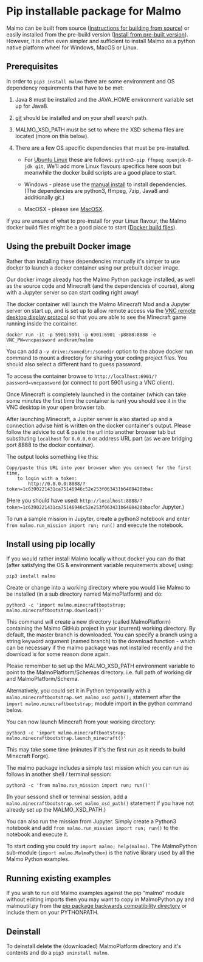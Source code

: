 # Pip installable package for Malmo #

Malmo can be built from source ([Instructions for building from source](https://github.com/Microsoft/malmo/tree/master/doc)) 
or easily installed from the pre-build version 
([Install from pre-built version](https://github.com/Microsoft/malmo/releases)). 
However, it is often even simpler and sufficient to install Malmo as a python native platform wheel for Windows, MacOS or Linux.

## Prerequisites ##

In order to `pip3 install malmo` there are some environment and OS dependency requirements that have to be met:

1.	Java 8 must be installed and the JAVA_HOME environment variable set up for Java8.
2.  [git](https://git-scm.com/) should be installed and on your shell search path.
3.	MALMO_XSD_PATH must be set to where the XSD schema files are located (more on this below).
4.	There are a few OS specific dependencies that must be pre-installed. 

    *	For [Ubuntu Linux](https://github.com/Microsoft/malmo/blob/master/doc/install_linux.md) these are follows:
        `python3-pip ffmpeg openjdk-8-jdk git`,
        We'll add more Linux flavours specifics here soon but meanwhile the docker build scripts are a good place to start.

    *	Windows - please use the [manual install](https://github.com/Microsoft/malmo/blob/master/doc/install_windows_manual.md) to install dependencies.
        (The dependencies are python3, ffmpeg, 7zip, Java8 and additionally git.)

    *	MacOSX  - please see [MacOSX](https://github.com/Microsoft/malmo/blob/master/doc/install_macosx.md).

If you are unsure of what to pre-install for your Linux flavour,
the Malmo docker build files might be a good place to start
([Docker build files](https://github.com/Microsoft/malmo/tree/master/scripts/docker)).

## Using the prebuilt Docker image ##

Rather than installing these dependencies manually it's simper to use docker to launch a docker container using our prebuilt docker image. 

Our docker image already has the Malmo Python package installed, as well as the source code and Minecraft 
(and the dependencies of course), along with a Jupyter server so can start coding right away!

The docker container will launch the Malmo Minecraft Mod and a Jupyter server on start up,
and is set up to allow remote access via the 
[VNC remote desktop display protocol](https://en.wikipedia.org/wiki/Virtual_Network_Computing) 
so that you are able to see the Minecraft game running inside the container.

```
docker run -it -p 5901:5901 -p 6901:6901 -p8888:8888 -e VNC_PW=vncpassword andkram/malmo
```

You can add a `-v drive:/somedir:/somedir` option to the above docker run command to mount a directory 
for sharing your coding project files. You should also select a different hard to guess password.

To access the container browse to `http://localhost:6901/?password=vncpassword` (or connect to port 5901 using a VNC client).

Once Minecraft is completely launched in the container (which can take some minutes the first time the container is run) 
you should see it in the VNC desktop in your open browser tab.

After launching Minecraft, a Jupiter server is also started up and a connection advise hint is written on the docker container's output.
Please follow the advice to cut & paste the url into another browser tab but substituting `localhost` for `0.0.0.0` or address URL part
(as we are bridging port 8888 to the docker container).

The output looks something like this:

```
Copy/paste this URL into your browser when you connect for the first time,
    to login with a token:
        http://0.0.0.0:8888/?token=1c6390221431ca75146946c52e253f063431b6488420bbac
```
(Here you should have used: `http://localhost:8888/?token=1c6390221431ca75146946c52e253f063431b6488420bbac`for Jupyter.)

To run a sample mission in Jupyter, create a python3 notebook and enter `from malmo.run_mission import run; run()` and execute the notebook.

## Install using pip locally ##

If you would rather install Malmo locally without docker you can do that 
(after satisfying the OS & environment variable requirements above) using:

```
pip3 install malmo
```

Create or change into a working directory where you would like Malmo to be installed (in a sub directory named MalmoPlatform) and do:

```
python3 -c 'import malmo.minecraftbootstrap; malmo.minecraftbootstrap.download()'
```

This command will create a new directory (called MalmoPlatform) containing the Malmo GitHub project in your (current) working directory. By default, the master branch is downloaded. You can specify a branch using a string keyword argument (named branch) to the download function - which can be necessary if the malmo package was not installed recently and the download is for some reason done again.

Please remember to set up the MALMO_XSD_PATH environment variable to point to the MalmoPlatform/Schemas directory. 
i.e. full path of working dir and MalmoPlatform/Schema.

Alternatively, you could set it in Python temporarily with a `malmo.minecraftbootstrap.set_malmo_xsd_path();` statement after the 
`import malmo.minecraftbootstrap;` module import in the python command below.

You can now launch Minecraft from your working directory:

```
python3 -c 'import malmo.minecraftbootstrap; malmo.minecraftbootstrap.launch_minecraft()'
```

This may take some time (minutes if it's the first run as it needs to build Minecraft Forge).

The malmo package includes a simple test mission which you can run as follows in another shell / terminal session:

```
python3 -c 'from malmo.run_mission import run; run()'
```

(In your sessond shell or terminal session, add a `malmo.minecraftbootstrap.set_malmo_xsd_path()` statement if you have not already set up the MALMO_XSD_PATH.)

You can also run the mission from Jupyter. Simply create a Python3 notebook and 
add `from malmo.run_mission import run; run()` to the notebook and execute it.

To start coding you could try `import malmo; help(malmo)`. 
The MalmoPython sub-module (`import malmo.MalmoPython`) is the native library used by all the Malmo Python examples.

## Running existing examples ## 

If you wish to run old Malmo examples against the pip "malmo" module without editing imports 
then you may want to copy in MalmoPython.py and malmoutil.py from the
[pip package backwards compatibility directory](https://github.com/Microsoft/malmo/tree/master/scripts/python-wheel/backwards-compatible-imports) or include them on your PYTHONPATH.

## Deinstall ##

To deinstall delete the (downloaded) MalmoPlatform directory and it's contents and do a `pip3 uninstall malmo`.


